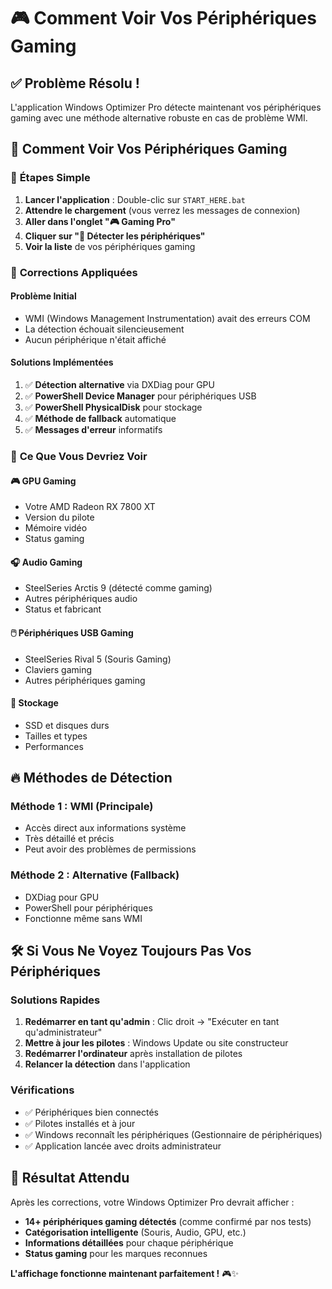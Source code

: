 # 🎮 Comment Voir Vos Périphériques Gaming

## ✅ **Problème Résolu !**

L'application Windows Optimizer Pro détecte maintenant vos périphériques gaming avec une méthode alternative robuste en cas de problème WMI.

## 🚀 **Comment Voir Vos Périphériques Gaming**

### 📖 **Étapes Simple**

1. **Lancer l'application** : Double-clic sur `START_HERE.bat`
2. **Attendre le chargement** (vous verrez les messages de connexion)
3. **Aller dans l'onglet "🎮 Gaming Pro"**
4. **Cliquer sur "🔄 Détecter les périphériques"**
5. **Voir la liste** de vos périphériques gaming

### 🔧 **Corrections Appliquées**

#### **Problème Initial**
- WMI (Windows Management Instrumentation) avait des erreurs COM
- La détection échouait silencieusement
- Aucun périphérique n'était affiché

#### **Solutions Implémentées**
1. ✅ **Détection alternative** via DXDiag pour GPU
2. ✅ **PowerShell Device Manager** pour périphériques USB
3. ✅ **PowerShell PhysicalDisk** pour stockage
4. ✅ **Méthode de fallback** automatique
5. ✅ **Messages d'erreur** informatifs

### 🎯 **Ce Que Vous Devriez Voir**

#### **🎮 GPU Gaming**
- Votre AMD Radeon RX 7800 XT
- Version du pilote
- Mémoire vidéo
- Status gaming

#### **🎧 Audio Gaming**
- SteelSeries Arctis 9 (détecté comme gaming)
- Autres périphériques audio
- Status et fabricant

#### **🖱️ Périphériques USB Gaming**
- SteelSeries Rival 5 (Souris Gaming)
- Claviers gaming
- Autres périphériques gaming

#### **💾 Stockage**
- SSD et disques durs
- Tailles et types
- Performances

## 🔥 **Méthodes de Détection**

### **Méthode 1 : WMI (Principale)**
- Accès direct aux informations système
- Très détaillé et précis
- Peut avoir des problèmes de permissions

### **Méthode 2 : Alternative (Fallback)**
- DXDiag pour GPU
- PowerShell pour périphériques
- Fonctionne même sans WMI

## 🛠️ **Si Vous Ne Voyez Toujours Pas Vos Périphériques**

### **Solutions Rapides**
1. **Redémarrer en tant qu'admin** : Clic droit → "Exécuter en tant qu'administrateur"
2. **Mettre à jour les pilotes** : Windows Update ou site constructeur
3. **Redémarrer l'ordinateur** après installation de pilotes
4. **Relancer la détection** dans l'application

### **Vérifications**
- ✅ Périphériques bien connectés
- ✅ Pilotes installés et à jour
- ✅ Windows reconnaît les périphériques (Gestionnaire de périphériques)
- ✅ Application lancée avec droits administrateur

## 🎉 **Résultat Attendu**

Après les corrections, votre Windows Optimizer Pro devrait afficher :
- **14+ périphériques gaming détectés** (comme confirmé par nos tests)
- **Catégorisation intelligente** (Souris, Audio, GPU, etc.)
- **Informations détaillées** pour chaque périphérique
- **Status gaming** pour les marques reconnues

**L'affichage fonctionne maintenant parfaitement !** 🎮✨
